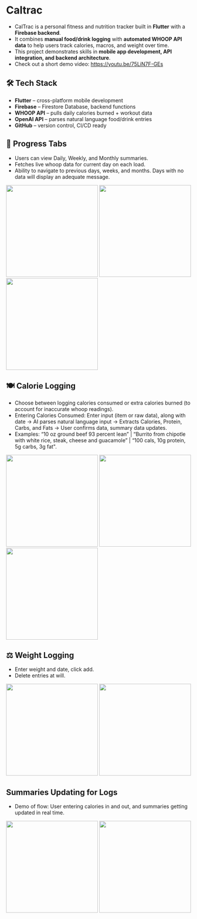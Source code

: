 # Caltrac

- CalTrac is a personal fitness and nutrition tracker built in **Flutter** with a **Firebase backend**.  
- It combines **manual food/drink logging** with **automated WHOOP API data** to help users track calories, macros, and weight over time.  
- This project demonstrates skills in **mobile app development, API integration, and backend architecture**.
- Check out a short demo video: https://youtu.be/75LiN7F-GEs 


## 🛠️ Tech Stack
- **Flutter** – cross-platform mobile development  
- **Firebase** – Firestore Database, backend functions  
- **WHOOP API** – pulls daily calories burned + workout data  
- **OpenAI API** – parses natural language food/drink entries  
- **GitHub** – version control, CI/CD ready  


##  📱 Progress Tabs

- Users can view Daily, Weekly, and Monthly summaries.
- Fetches live whoop data for current day on each load.
- Ability to navigate to previous days, weeks, and months. Days with no data will display an adequate message. 


<img src="https://github.com/user-attachments/assets/9cdfcf53-48ee-4ff1-bddf-1daf76e6a0d5" width="250"/>
<img src="https://github.com/user-attachments/assets/558b203c-278f-4cff-8e52-38b302dff62b" width="250"/>
<img src="https://github.com/user-attachments/assets/1edff3b0-7808-4a66-b387-c8d5caa1e829" width="250"/>


## 🍽️ Calorie Logging

- Choose between logging calories consumed or extra calories burned (to account for inaccurate whoop readings).
- Entering Calories Consumed: Enter input (item or raw data), along with date -> AI parses natural language input -> Extracts Calories, Protein, Carbs, and Fats -> User confirms data, summary data updates.
- Examples: “10 oz ground beef 93 percent lean” | “Burrito from chipotle with white rice, steak, cheese and guacamole” | “100 cals, 10g protein, 5g carbs, 3g fat".


<img src="https://github.com/user-attachments/assets/7b955590-de83-4e22-b2e4-6b85fbf6a454" width="250"/>
<img src="https://github.com/user-attachments/assets/5db24ad7-8fa9-4881-a7b8-8059604741b0" width="250"/>
<img src="https://github.com/user-attachments/assets/5559a7fc-0a81-4c0d-9e6b-6171d011b38d" width="250"/>


## ⚖️ Weight Logging

- Enter weight and date, click add.
- Delete entries at will.


<img src="https://github.com/user-attachments/assets/4590c6e2-5540-4046-bde9-b61f676bd3d5" width="250"/>
<img src="https://github.com/user-attachments/assets/9efa3cfd-2a44-43c6-8da8-b5cadd82ec62" width="250"/>

## Summaries Updating for Logs

- Demo of flow: User entering calories in and out, and summaries getting updated in real time.


<img src="https://github.com/user-attachments/assets/bd6e6ccc-68d2-4fbe-9bd0-eeef5d4a5ef5" width="250"/>
<img src="https://github.com/user-attachments/assets/1108974c-23b2-458f-9914-673f43f5e89b" width="250"/>



